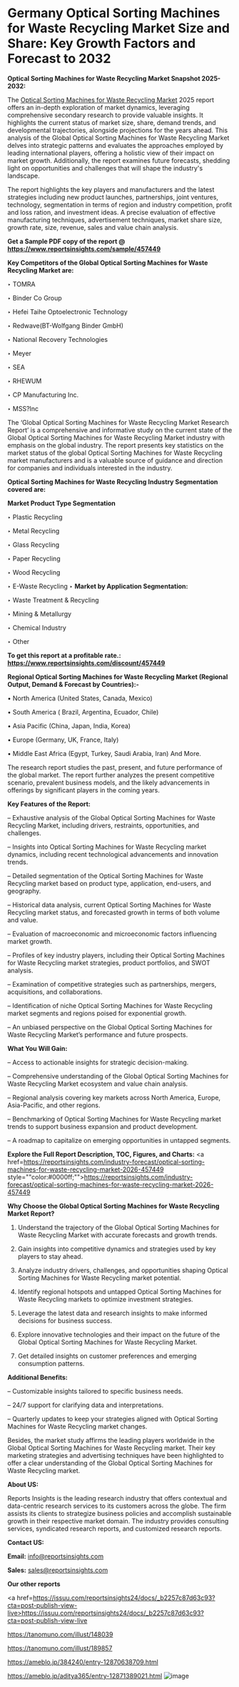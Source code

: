 # Germany Optical Sorting Machines for Waste Recycling Market Size and Share: Key Growth Factors and Forecast to 2032

<strong>Optical Sorting Machines for Waste Recycling Market Snapshot 2025-2032:</strong>

The <a href=https://www.reportsinsights.com/sample/457449>Optical Sorting Machines for Waste Recycling Market</a> 2025 report offers an in-depth exploration of market dynamics, leveraging comprehensive secondary research to provide valuable insights. It highlights the current status of market size, share, demand trends, and developmental trajectories, alongside projections for the years ahead. This analysis of the Global Optical Sorting Machines for Waste Recycling Market delves into strategic patterns and evaluates the approaches employed by leading international players, offering a holistic view of their impact on market growth. Additionally, the report examines future forecasts, shedding light on opportunities and challenges that will shape the industry's landscape.

The report highlights the key players and manufacturers and the latest strategies including new product launches, partnerships, joint ventures, technology, segmentation in terms of region and industry competition, profit and loss ration, and investment ideas. A precise evaluation of effective manufacturing techniques, advertisement techniques, market share size, growth rate, size, revenue, sales and value chain analysis.

<strong>Get a Sample PDF copy of the report @ <a href=https://www.reportsinsights.com/sample/457449 style=color:#0000ff;>https://www.reportsinsights.com/sample/457449</a></strong>

<strong>Key Competitors of the Global Optical Sorting Machines for Waste Recycling Market are:</strong>

‣ TOMRA

‣ Binder  Co Group

‣ Hefei Taihe Optoelectronic Technology

‣ Redwave(BT-Wolfgang Binder GmbH)

‣ National Recovery Technologies

‣ Meyer

‣ SEA

‣ RHEWUM

‣ CP Manufacturing Inc.

‣ MSS?Inc

The ‘Global Optical Sorting Machines for Waste Recycling Market Research Report’ is a comprehensive and informative study on the current state of the Global Optical Sorting Machines for Waste Recycling Market industry with emphasis on the global industry. The report presents key statistics on the market status of the global Optical Sorting Machines for Waste Recycling market manufacturers and is a valuable source of guidance and direction for companies and individuals interested in the industry.

<strong>Optical Sorting Machines for Waste Recycling Industry Segmentation covered are:</strong>

<strong>Market Product Type Segmentation</strong>

‣ Plastic Recycling

‣ Metal Recycling

‣ Glass Recycling

‣ Paper Recycling

‣ Wood Recycling

‣ E-Waste Recycling
‣ 
<strong>Market by Application Segmentation:</strong>

‣ Waste Treatment & Recycling

‣ Mining & Metallurgy

‣ Chemical Industry

‣ Other

<strong>To get this report at a profitable rate.: <a href=https://www.reportsinsights.com/discount/457449 style=color:#0000ff;>https://www.reportsinsights.com/discount/457449</a></strong>

<strong>Regional Optical Sorting Machines for Waste Recycling Market (Regional Output, Demand &amp; Forecast by Countries):-</strong>

• North America (United States, Canada, Mexico)

• South America ( Brazil, Argentina, Ecuador, Chile)

• Asia Pacific (China, Japan, India, Korea)

• Europe (Germany, UK, France, Italy)

• Middle East Africa (Egypt, Turkey, Saudi Arabia, Iran) And More.

The research report studies the past, present, and future performance of the global market. The report further analyzes the present competitive scenario, prevalent business models, and the likely advancements in offerings by significant players in the coming years.

<strong>Key Features of the Report:</strong>

– Exhaustive analysis of the Global Optical Sorting Machines for Waste Recycling Market, including drivers, restraints, opportunities, and challenges.

– Insights into Optical Sorting Machines for Waste Recycling market dynamics, including recent technological advancements and innovation trends.

– Detailed segmentation of the Optical Sorting Machines for Waste Recycling market based on product type, application, end-users, and geography.

– Historical data analysis, current Optical Sorting Machines for Waste Recycling market status, and forecasted growth in terms of both volume and value.

– Evaluation of macroeconomic and microeconomic factors influencing market growth.

– Profiles of key industry players, including their Optical Sorting Machines for Waste Recycling market strategies, product portfolios, and SWOT analysis.

– Examination of competitive strategies such as partnerships, mergers, acquisitions, and collaborations.

– Identification of niche Optical Sorting Machines for Waste Recycling market segments and regions poised for exponential growth.

– An unbiased perspective on the Global Optical Sorting Machines for Waste Recycling Market’s performance and future prospects.

<strong>What You Will Gain:</strong>

– Access to actionable insights for strategic decision-making.

– Comprehensive understanding of the Global Optical Sorting Machines for Waste Recycling Market ecosystem and value chain analysis.

– Regional analysis covering key markets across North America, Europe, Asia-Pacific, and other regions.

– Benchmarking of Optical Sorting Machines for Waste Recycling market trends to support business expansion and product development.

– A roadmap to capitalize on emerging opportunities in untapped segments.

<strong>Explore the Full Report Description, TOC, Figures, and Charts:</strong>
<a href=https://reportsinsights.com/industry-forecast/optical-sorting-machines-for-waste-recycling-market-2026-457449 style=""color:#0000ff;"">https://reportsinsights.com/industry-forecast/optical-sorting-machines-for-waste-recycling-market-2026-457449</a>

<strong>Why Choose the Global Optical Sorting Machines for Waste Recycling Market Report?</strong>

1. Understand the trajectory of the Global Optical Sorting Machines for Waste Recycling Market with accurate forecasts and growth trends.

2. Gain insights into competitive dynamics and strategies used by key players to stay ahead.

3. Analyze industry drivers, challenges, and opportunities shaping Optical Sorting Machines for Waste Recycling market potential.

4. Identify regional hotspots and untapped Optical Sorting Machines for Waste Recycling markets to optimize investment strategies.

5. Leverage the latest data and research insights to make informed decisions for business success.

6. Explore innovative technologies and their impact on the future of the Global Optical Sorting Machines for Waste Recycling Market.

7. Get detailed insights on customer preferences and emerging consumption patterns.

<strong>Additional Benefits:</strong>

– Customizable insights tailored to specific business needs.

– 24/7 support for clarifying data and interpretations.

– Quarterly updates to keep your strategies aligned with Optical Sorting Machines for Waste Recycling market changes.

Besides, the market study affirms the leading players worldwide in the Global Optical Sorting Machines for Waste Recycling market. Their key marketing strategies and advertising techniques have been highlighted to offer a clear understanding of the Global Optical Sorting Machines for Waste Recycling market.

<strong><strong>About US</strong>:</strong>

Reports Insights is the leading research industry that offers contextual and data-centric research services to its customers across the globe. The firm assists its clients to strategize business policies and accomplish sustainable growth in their respective market domain. The industry provides consulting services, syndicated research reports, and customized research reports.

<strong>Contact US:</strong>

<p class=><b>Email:</b> <a href=mailto:info@reportsinsights.com>info@reportsinsights.com</a></p>
<p class=><b>Sales:</b> <a href=mailto:sales@reportsinsights.com>sales@reportsinsights.com</a></p>

<strong>Our other reports</strong>

<a href=https://issuu.com/reportsinsights24/docs/_b2257c87d63c93?cta=post-publish-view-live>https://issuu.com/reportsinsights24/docs/_b2257c87d63c93?cta=post-publish-view-live</a>

<a href=https://tanomuno.com/illust/148039>https://tanomuno.com/illust/148039</a>

<a href=https://tanomuno.com/illust/189857>https://tanomuno.com/illust/189857</a>

<a href=https://ameblo.jp/384240/entry-12870638709.html>https://ameblo.jp/384240/entry-12870638709.html</a>

<a href=https://ameblo.jp/aditya365/entry-12871389021.html>https://ameblo.jp/aditya365/entry-12871389021.html</a>
![image](https://github.com/user-attachments/assets/999e4fca-8dc0-4f19-a757-6d11ff13d018)
